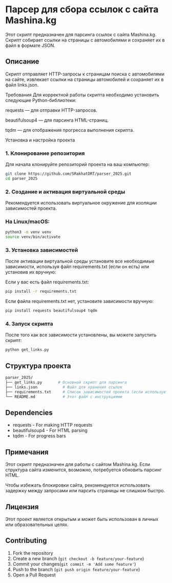 # Парсер для сбора ссылок с сайта Mashina.kg
Этот скрипт предназначен для парсинга ссылок с сайта Mashina.kg. Скрипт собирает ссылки на страницы с автомобилями и сохраняет их в файл в формате JSON.

## Описание
Скрипт отправляет HTTP-запросы к страницам поиска с автомобилями на сайте, извлекает ссылки на страницы автомобилей и сохраняет их в файл links.json.

Требования
Для корректной работы скрипта необходимо установить следующие Python-библиотеки:

requests — для отправки HTTP-запросов.

beautifulsoup4 — для парсинга HTML-страниц.

tqdm — для отображения прогресса выполнения скрипта.

Установка и настройка проекта
### 1. Клонирование репозитория
Для начала клонируйте репозиторий проекта на ваш компьютер:


```bash
git clone https://github.com/SRakhatDRT/parser_2025.git
cd parser_2025
```

### 2. Создание и активация виртуальной среды
Рекомендуется использовать виртуальное окружение для изоляции зависимостей проекта.

### На Linux/macOS:

```bash
python3 -m venv venv
source venv/bin/activate
```

### 3. Установка зависимостей
После активации виртуальной среды установите все необходимые зависимости, используя файл requirements.txt (если он есть) или установив их вручную:

Если у вас есть файл requirements.txt:

```bash
pip install -r requirements.txt
```
Если файла requirements.txt нет, установите зависимости вручную:

```bash
pip install requests beautifulsoup4 tqdm
```
### 4. Запуск скрипта
После того как все зависимости установлены, вы можете запустить скрипт:

```bash
python get_links.py
```

## Структура проекта
```bash
parser_2025/
├── get_links.py       # Основной скрипт для парсинга
├── links.json           # Файл для хранения ссылок
├── requirements.txt     # Список зависимостей проекта (если используется)
└── README.md            # Этот файл с инструкциями
```

## Dependencies
- requests - For making HTTP requests
- beautifulsoup4 - For HTML parsing
- tqdm - For progress bars

## Примечания
Этот скрипт предназначен для работы с сайтом Mashina.kg. Если структура сайта изменится, возможно, потребуется обновить парсинг HTML.

Чтобы избежать блокировки сайта, рекомендуется использовать задержку между запросами или парсить страницы не слишком быстро.

## Лицензия
Этот проект является открытым и может быть использован в личных или образовательных целях.

## Contributing

1. Fork the repository
2. Create a new branch (`git checkout -b feature/your-feature`) 
3. Commit your changes(`git commit -m 'Add some feature'`)
4. Push to the branch (`git push origin feature/your-feature`)
5. Open a Pull Request
